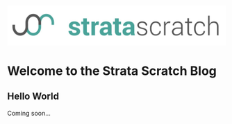 [![strata scratch](assets/sslogo.jpg)](https://stratascratch.com)
# Welcome to the Strata Scratch Blog

## Hello World
Coming soon...
